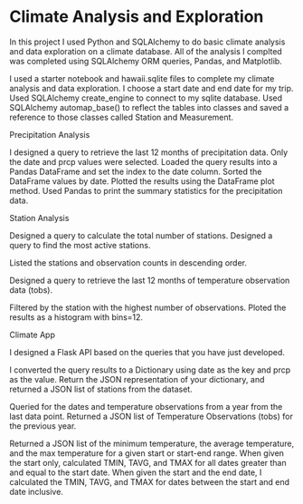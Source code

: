 # Climate Analysis and Exploration

In this project I used Python and SQLAlchemy to do basic climate analysis and data exploration on a climate database. All of the analysis I complted was completed using SQLAlchemy ORM queries, Pandas, and Matplotlib.


I used a starter notebook and hawaii.sqlite files to complete my climate analysis and data exploration.
I choose a start date and end date for my trip.
Used SQLAlchemy create_engine to connect to my sqlite database.
Used SQLAlchemy automap_base() to reflect the tables into classes and saved a reference to those classes called Station and Measurement.

Precipitation Analysis

I designed a query to retrieve the last 12 months of precipitation data.
Only the date and prcp values were selected.
Loaded the query results into a Pandas DataFrame and set the index to the date column.
Sorted the DataFrame values by date.
Plotted the results using the DataFrame plot method.
Used Pandas to print the summary statistics for the precipitation data.


Station Analysis

Designed a query to calculate the total number of stations.
Designed a query to find the most active stations.

Listed the stations and observation counts in descending order.

Designed a query to retrieve the last 12 months of temperature observation data (tobs).


Filtered by the station with the highest number of observations.
Ploted the results as a histogram with bins=12.



Climate App

I designed a Flask API based on the queries that you have just developed.

I converted the query results to a Dictionary using date as the key and prcp as the value.
Return the JSON representation of your dictionary, and returned a JSON list of stations from the dataset.

Queried for the dates and temperature observations from a year from the last data point.
Returned a JSON list of Temperature Observations (tobs) for the previous year.

Returned a JSON list of the minimum temperature, the average temperature, and the max temperature for a given start or start-end range.
When given the start only, calculated TMIN, TAVG, and TMAX for all dates greater than and equal to the start date.
When given the start and the end date, I calculated the TMIN, TAVG, and TMAX for dates between the start and end date inclusive.
